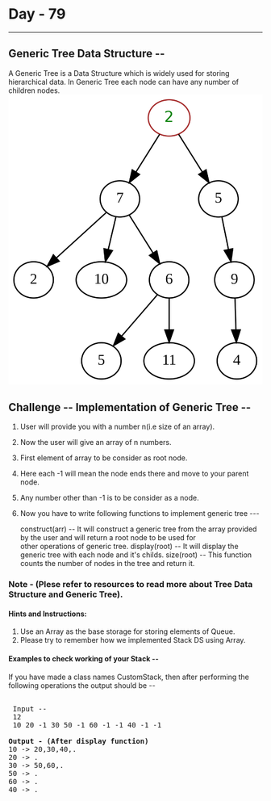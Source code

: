  # Day - 79
---
## Generic Tree Data Structure --
A Generic Tree is a Data Structure which is widely used for storing hierarchical data.
In Generic Tree each node can have any number of children nodes. 
![](generic_tree.png)
## Challenge -- Implementation of Generic Tree -- 
1. User will provide you with a number n(i.e size of an array).
2. Now the user will give an array of n numbers.
3. First element of array to be consider as root node.
3. Here each -1 will mean the node ends there and move to your parent node.
4. Any number other than -1 is to be consider as a node.
5. Now you have to write following functions to implement generic tree --- 
    
    construct(arr) -- It will construct a generic tree from the array provided by the user and will return a root node to be used for <br>other operations of generic tree. 
    display(root)  -- It will display the generic tree with each node and it's childs.
    size(root) -- This function counts the number of nodes in the tree and return it.

### Note - (Plese refer to resources to read more about Tree Data Structure and Generic Tree).


#### Hints and Instructions: 
1. Use an Array as the base storage for storing elements of Queue.
2. Please try to remember how we implemented Stack DS using Array.
#### Examples to check working of your Stack -- 
If you have made a class names CustomStack, then after performing the following operations the output should be -- 
<pre> 
 Input -- 
 12
 10 20 -1 30 50 -1 60 -1 -1 40 -1 -1   

<b>Output - (After display function)</b> 
10 -> 20,30,40,.
20 -> .
30 -> 50,60,.
50 -> .
60 -> .
40 -> .
</pre>